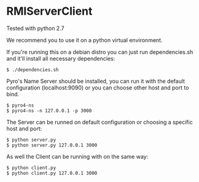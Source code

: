 # RMIServerClient

Tested with python 2.7

We recommend you to use it on a python virtual environment.

If you're running this on a debian distro you can just run dependencies.sh and it'll install all necessary dependencies:

```
$ ./dependencies.sh
```

Pyro's Name Server should be installed, you can run it with the default configuration (localhost:9090) or you can choose other host and port to bind.

```
$ pyro4-ns
$ pyro4-ns -n 127.0.0.1 -p 3000
```

The Server can be runned on default configuration or choosing a specific host and port:

```
$ python server.py
$ python server.py 127.0.0.1 3000
```

As well the Client can be running with on the same way:

```
$ python client.py
$ python client.py 127.0.0.1 3000
```
